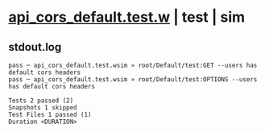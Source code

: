 # [api_cors_default.test.w](../../../../../examples/tests/valid/api_cors_default.test.w) | test | sim

## stdout.log
```log
pass ─ api_cors_default.test.wsim » root/Default/test:GET --users has default cors headers    
pass ─ api_cors_default.test.wsim » root/Default/test:OPTIONS --users has default cors headers

Tests 2 passed (2)
Snapshots 1 skipped
Test Files 1 passed (1)
Duration <DURATION>
```

